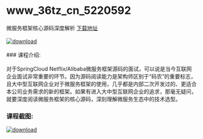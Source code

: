 # www_36tz_cn_5220592
微服务框架核心源码深度解析
[下载地址](http://www.36tz.cn/article/5220592 "下载地址")
<br/></br>[![download](http://36tz.cn/muke_img/2021_08_1-300x190.png "下载地址")](http://www.36tz.cn/article/5220592 "下载地址")
<br/></br>### 课程介绍:<br/></br>对于SpringCloud Netflix/Alibaba微服务框架源码的面试，可以说是当今互联网企业面试非常重要的环节。因为源码阅读能力是架构师区别于“码农”的重要标志，且大中型互联网企业对于微服务框架的使用，几乎都是内部二次开发过的、更适合本公司业务需求的新的框架。如果有进入大中型互联网企业的追求，那毫无疑问，就要深度阅读微服务框架的核心源码，深刻理解微服务生态中的技术选型。

### 课程截图:
[![download](http://36tz.cn/muke_img/2021_08_2.png "下载地址")](http://www.36tz.cn/article/5220592 "下载地址")
